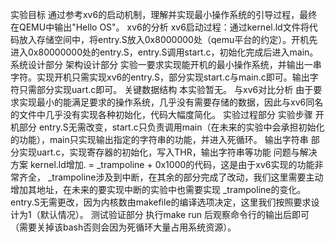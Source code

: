 实验目标
    通过参考xv6的启动机制，理解并实现最小操作系统的引导过程，最终在QEMU中输出"Hello OS"。
xv6的分析
    xv6启动过程：通过kernel.ld文件将代码放入存储空间中，将entry.S放入0x8000000处（qemu平台的约定）。开机先进入0x80000000处的entry.S，entry.S调用start.c，初始化完成后进入main。
系统设计部分
    架构设计部分
        实验一要求实现能开机的最小操作系统，并输出一串字符。实现开机只需实现xv6的entry.S，部分实现start.c与main.c即可。输出字符只需部分实现uart.c即可。
    关键数据结构
        本实验暂无。
    与xv6对比分析
        由于要求实现最小的能满足要求的操作系统，几乎没有需要存储的数据，因此与xv6同名的文件中几乎没有实现各种初始化，代码大幅度简化。
实验过程部分
    实验步骤
        开机部分
            entry.S无需改变，start.c只负责调用main（在未来的实验中会承担初始化的功能），main只实现输出指定的字符串的功能，并进入死循环。
        输出字符串
            部分实现uart.c，实现寄存器的初始化，写入THR，输出字符串等功能
    问题与解决方案
        kernel.ld增加. = _trampoline + 0x1000的代码，这是由于xv6实现的功能非常齐全， _trampoline涉及到中断，在其余的部分完成了改动，我们这里需要主动增加其地址，在未来的要实现中断的实验中也需要实现 _trampoline的变化。
        entry.S无需更改，因为内核数由makefile的编译选项决定，这里我们按照要求设计为1（默认情况）。
测试验证部分
    执行make run 后观察命令行的输出后即可（需要关掉该bash否则会因为死循环大量占用系统资源）。
